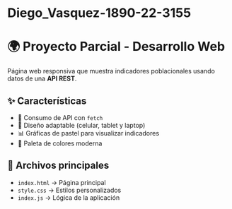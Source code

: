 # Diego_Vasquez-1890-22-3155
# 🌍 Proyecto Parcial - Desarrollo Web

Página web responsiva que muestra indicadores poblacionales usando datos de una **API REST**.

## ✨ Características
- 📡 Consumo de API con `fetch`
- 📱 Diseño adaptable (celular, tablet y laptop)
- 📊 Gráficas de pastel para visualizar indicadores
- 🎨 Paleta de colores moderna

## 📂 Archivos principales
- `index.html` → Página principal  
- `style.css` → Estilos personalizados  
- `index.js` → Lógica de la aplicación  